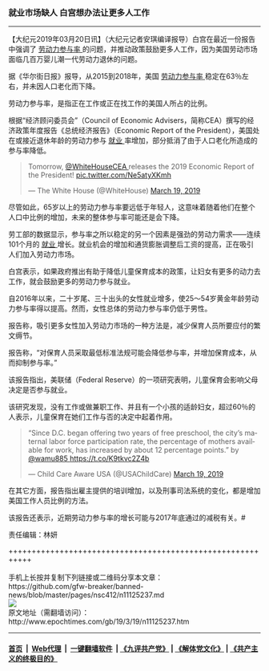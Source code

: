 ### 就业市场缺人 白宫想办法让更多人工作
------------------------

<p>
 【大纪元2019年03月20日讯】（大纪元记者安琪编译报导）白宫在最近一份报告中强调了
 <a href="http://www.epochtimes.com/gb/tag/%E5%8A%B3%E5%8A%A8%E5%8A%9B%E5%8F%82%E4%B8%8E%E7%8E%87.html">
  劳动力参与率
 </a>
 的问题，并推动政策鼓励更多人工作，因为美国劳动市场面临几百万婴儿潮一代劳动力退休的问题。
</p>
<p>
 据《华尔街日报》报导，从2015到2018年，美国
 <a href="http://www.epochtimes.com/gb/tag/%E5%8A%B3%E5%8A%A8%E5%8A%9B%E5%8F%82%E4%B8%8E%E7%8E%87.html">
  劳动力参与率
 </a>
 稳定在63％左右，并未因人口老化而下降。
</p>
<p>
 劳动力参与率，是指正在工作或正在找工作的美国人所占的比例。
</p>
<p>
 根据“经济顾问委员会”（Council of Economic Advisers，简称CEA）撰写的经济政策年度报告《总统经济报告》（Economic Report of the President），美国处在或接近退休年龄的劳动力参与
 <a href="http://www.epochtimes.com/gb/tag/%E5%B0%B1%E4%B8%9A.html">
  就业
 </a>
 率增加，部分抵消了由于人口老化所造成的参与率降低。
</p>
<p>
</p>
<blockquote class="twitter-tweet" data-lang="en">
 <p dir="ltr" lang="en">
  Tomorrow,
  <a href="https://twitter.com/WhiteHouseCEA?ref_src=twsrc%5Etfw">
   @WhiteHouseCEA
  </a>
  releases the 2019 Economic Report of the President!
  <a href="https://t.co/Ne5atyXKmh">
   pic.twitter.com/Ne5atyXKmh
  </a>
 </p>
 <p>
  — The White House (@WhiteHouse)
  <a href="https://twitter.com/WhiteHouse/status/1107807691576086528?ref_src=twsrc%5Etfw">
   March 19, 2019
  </a>
 </p>
</blockquote>
<p>
 <p>
  尽管如此，65岁以上的劳动力参与率要远低于年轻人，这意味着随着他们在整个人口中比例的增加，未来的整体参与率可能还是会下降。
 </p>
 <p>
  劳工部的数据显示，参与率之所以稳定的另一个因素是强劲的劳动力需求——连续101个月的
  <a href="http://www.epochtimes.com/gb/tag/%E5%B0%B1%E4%B8%9A.html">
   就业
  </a>
  增长。就业机会的增加和通货膨胀调整后工资的提高，正在吸引人们加入劳动力市场。
 </p>
 <p>
  白宫表示，如果政府推出有助于降低儿童保育成本的政策，让妇女有更多的动力去工作，就会鼓励更多的劳动力参与就业。
 </p>
 <p>
  自2016年以来，二十岁尾、三十出头的女性就业增多，使25～54岁黄金年龄劳动力参与率得以提高。然而，女性总体的劳动力参与率仍低于男性。
 </p>
 <p>
  报告称，吸引更多女性加入劳动力市场的一种方法是，减少保育人员所要应付的繁文缛节。
 </p>
 <p>
  报告称，“对保育人员采取最低标准法规可能会降低参与率，并增加保育成本，从而抑制参与率。”
 </p>
 <p>
  该报告指出，美联储（Federal Reserve）的一项研究表明，儿童保育会影响父母决定是否参与就业。
 </p>
 <p>
  该研究发现，没有工作或做兼职工作、并且有一个小孩的适龄妇女，超过60％的人表示，儿童保育在她们工作与否的决定中起着作用。
 </p>
</p>
<p>
</p>
<blockquote class="twitter-tweet" data-lang="en">
 <p dir="ltr" lang="en">
  “Since D.C. began offering two years of free preschool, the city’s maternal labor force participation rate, the percentage of mothers available for work, has increased by about 12 percentage points.” by
  <a href="https://twitter.com/wamu885?ref_src=twsrc%5Etfw">
   @wamu885
  </a>
  <a href="https://t.co/K9tkvc2Z4b">
   https://t.co/K9tkvc2Z4b
  </a>
 </p>
 <p>
  — Child Care Aware USA (@USAChildCare)
  <a href="https://twitter.com/USAChildCare/status/1108027594878959617?ref_src=twsrc%5Etfw">
   March 19, 2019
  </a>
 </p>
</blockquote>
<p>
 <p>
  在其它方面，报告指出雇主提供的培训增加，以及刑事司法系统的变化，都是增加美国工作人员比例的方法。
 </p>
 <p>
  该报告还表示，近期劳动力参与率的增长可能与2017年底通过的减税有关。#
 </p>
 <p>
  责任编辑：林妍
 </p>
</p>
+++++++++++++++++++++++++++++++++++++++++++++++++++++++++++<br/><br/>
手机上长按并复制下列链接或二维码分享本文章：<br/>
https://github.com/gfw-breaker/banned-news/blob/master/pages/nsc412/n11125237.md <br/>
<a href='https://github.com/gfw-breaker/banned-news/blob/master/pages/nsc412/n11125237.md'><img src='https://github.com/gfw-breaker/banned-news/blob/master/pages/nsc412/n11125237.md.png'/></a> <br/>
原文地址（需翻墙访问）：http://www.epochtimes.com/gb/19/3/19/n11125237.htm


------------------------
#### [首页](https://github.com/gfw-breaker/banned-news/blob/master/README.md) &nbsp;|&nbsp; [Web代理](https://github.com/labour-camp/helloworld) &nbsp;|&nbsp; [一键翻墙软件](https://github.com/gfw-breaker/nogfw/blob/master/README.md) &nbsp;| [《九评共产党》](https://github.com/gfw-breaker/9ping.md/blob/master/README.md#九评之一评共产党是什么) | [《解体党文化》](https://github.com/gfw-breaker/jtdwh.md/blob/master/README.md) | [《共产主义的终极目的》](https://github.com/gfw-breaker/gczydzjmd.md/blob/master/README.md)

